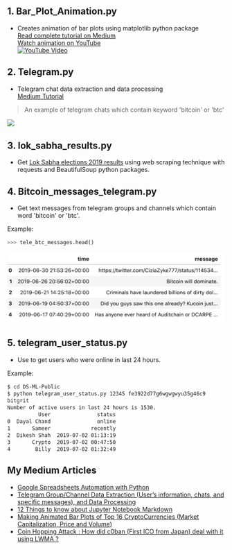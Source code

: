 ## 1.  Bar_Plot_Animation.py 
- Creates animation of bar plots using matplotlib python package <br>
[Read complete tutorial on Medium](https://medium.com/@dc.aichara/making-animated-bar-plots-of-top-16-cryptocurrencies-market-capitalization-price-and-volume-7889788af264)<br>
[Watch animation on YouTube](https://www.youtube.com/watch?v=jqSuaRpCnro) <br>
[![YouTube Video](http://img.youtube.com/vi/jqSuaRpCnro/0.jpg)](http://www.youtube.com/watch?v=jqSuaRpCnro)

## 2. Telegram.py
- Telegram chat data extraction and data processing <br>
[Medium Tutorial](https://medium.com/@dc.aichara/telegram-channel-data-extraction-users-information-chats-and-specific-messages-and-data-21bb54710fd3)  <br>

>An example of telegram chats which contain keyword 'bitcoin' or 'btc'

![](images/Bitcoin_text_ts.png)
## 3. lok_sabha_results.py
- Get [Lok Sabha elections 2019 results](https://results.eci.gov.in/pc/en/partywise/index.htm) using web scraping technique with requests and BeautifulSoup python packages. 
## 4. Bitcoin_messages_telegram.py
- Get text messages from telegram groups and channels which contain word 'bitcoin' or 'btc'. <br>

Example: 

```python
>>> tele_btc_messages.head()

```
![](images/tele_text.png)
## 5. telegram_user_status.py
- Use to get users who were online in last 24 hours.

Example: 
```
$ cd DS-ML-Public
$ python telegram_user_status.py 12345 fe3922d77g6wgwgwyu35g46c9 bitgrit
Number of active users in last 24 hours is 1530.
          User               status
0  Dayal Chand               online
1       Sameer             recently
2  Dikesh Shah  2019-07-02 01:13:19
3       Crypto  2019-07-02 00:47:50
4        Billy  2019-07-02 01:32:49

```

## My Medium Articles
-  [Google Spreadsheets Automation with Python](https://medium.com/@dc.aichara/play-with-google-spreadsheets-with-python-301dd4ee36eb)
-  [Telegram Group/Channel Data Extraction (User’s information, chats, and specific messages), and Data Processing](https://medium.com/@dc.aichara/telegram-channel-data-extraction-users-information-chats-and-specific-messages-and-data-21bb54710fd3)
-  [12 Things to know about Jupyter Notebook Markdown](https://medium.com/@dc.aichara/12-things-to-know-about-jupyter-notebook-markdown-3f6cef811707)
-  [Making Animated Bar Plots of Top 16 CryptoCurrencies (Market Capitalization, Price and Volume)](https://medium.com/@dc.aichara/telegram-channel-data-extraction-users-information-chats-and-specific-messages-and-data-21bb54710fd3)
-  [Coin Hopping Attack : How did c0ban (First ICO from Japan) deal with it using LWMA ?](https://medium.com/@dc.aichara/coin-hopping-attack-how-did-c0ban-first-ico-from-japan-deal-with-it-using-lwma-9facda2f02b6)


